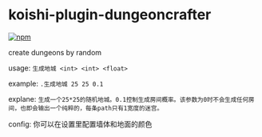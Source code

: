 # koishi-plugin-dungeoncrafter

[![npm](https://img.shields.io/npm/v/koishi-plugin-dungeoncrafter?style=flat-square)](https://www.npmjs.com/package/koishi-plugin-dungeoncrafter)

create dungeons by random  

usage: `生成地城 <int> <int> <float>`  

example: `.生成地城 25 25 0.1`  

explane: `生成一个25*25的随机地城。0.1控制生成房间概率。该参数为0时不会生成任何房间，也即会输出一个纯粹的，每条path只有1宽度的迷宫。`

config: 你可以在设置里配置墙体和地面的颜色
